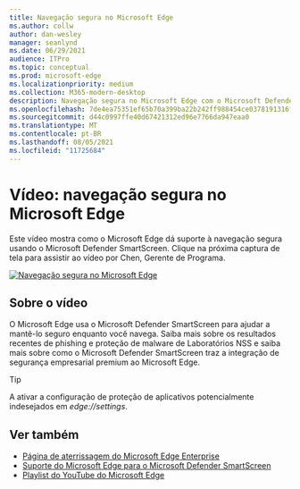 ```yaml
---
title: Navegação segura no Microsoft Edge
ms.author: collw
author: dan-wesley
manager: seanlynd
ms.date: 06/29/2021
audience: ITPro
ms.topic: conceptual
ms.prod: microsoft-edge
ms.localizationpriority: medium
ms.collection: M365-modern-desktop
description: Navegação segura no Microsoft Edge com o Microsoft Defender SmartScreen
ms.openlocfilehash: 7de4ea75351ef65b70a399ba22b242ff988454ce0378191316f896aedc2d45d3
ms.sourcegitcommit: d44c0997ffe40d67421312ed96e7766da947eaa0
ms.translationtype: MT
ms.contentlocale: pt-BR
ms.lasthandoff: 08/05/2021
ms.locfileid: "11725684"
---
```

# <a name="video-secure-browsing-on-microsoft-edge"></a>Vídeo: navegação segura no Microsoft Edge

Este vídeo mostra como o Microsoft Edge dá suporte à navegação segura usando o Microsoft Defender SmartScreen. Clique na próxima captura de tela para assistir ao vídeo por Chen, Gerente de Programa.

[![Navegação segura no Microsoft Edge](media/microsoft-edge-video-security-smartscreen/0.png)](http://www.youtube.com/watch?v=s9kk88SkjLw "Secure browsing on Microsoft Edge")

## <a name="about-the-video"></a>Sobre o vídeo

O Microsoft Edge usa o Microsoft Defender SmartScreen para ajudar a mantê-lo seguro enquanto você navega. Saiba mais sobre os resultados recentes de phishing e proteção de malware de Laboratórios NSS e saiba mais sobre como o Microsoft Defender SmartScreen traz a integração de segurança empresarial premium ao Microsoft Edge.

> [!TIP]
> A ativar a configuração de proteção de aplicativos potencialmente indesejados em *edge://settings*.

## <a name="see-also"></a>Ver também

- [Página de aterrissagem do Microsoft Edge Enterprise](https://aka.ms/EdgeEnterprise)
- [Suporte do Microsoft Edge para o Microsoft Defender SmartScreen](microsoft-edge-security-smartscreen.md)
- [Playlist do YouTube do Microsoft Edge](https://www.youtube.com/playlist?list=PLXtHYVsvn_b-uXh1tMeYpT-0iD8tD3tFy)
